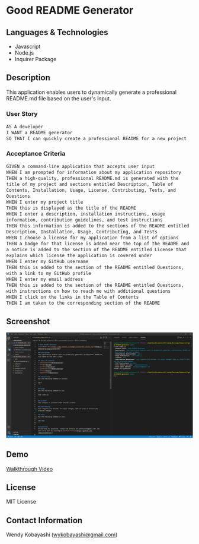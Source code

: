 # Good README Generator

## Languages & Technologies
* Javascript
* Node.js
* Inquirer Package

## Description
This application enables users to dynamically generate a professional README.md file based on the user's input.

### User Story

```
AS A developer
I WANT a README generator
SO THAT I can quickly create a professional README for a new project
```

### Acceptance Criteria

```
GIVEN a command-line application that accepts user input
WHEN I am prompted for information about my application repository
THEN a high-quality, professional README.md is generated with the title of my project and sections entitled Description, Table of Contents, Installation, Usage, License, Contributing, Tests, and Questions
WHEN I enter my project title
THEN this is displayed as the title of the README
WHEN I enter a description, installation instructions, usage information, contribution guidelines, and test instructions
THEN this information is added to the sections of the README entitled Description, Installation, Usage, Contributing, and Tests
WHEN I choose a license for my application from a list of options
THEN a badge for that license is added near the top of the README and a notice is added to the section of the README entitled License that explains which license the application is covered under
WHEN I enter my GitHub username
THEN this is added to the section of the README entitled Questions, with a link to my GitHub profile
WHEN I enter my email address
THEN this is added to the section of the README entitled Questions, with instructions on how to reach me with additional questions
WHEN I click on the links in the Table of Contents
THEN I am taken to the corresponding section of the README
```

## Screenshot
<img src="assets/images/README-screenshot.png" alt="screenshot">

## Demo
[Walkthrough Video](https://iamalittleforest.github.io/9-good-README-generator/assets/images/README-walkthrough.mp4)

## License
MIT License

## Contact Information
Wendy Kobayashi (<wykobayashi@gmail.com>)
